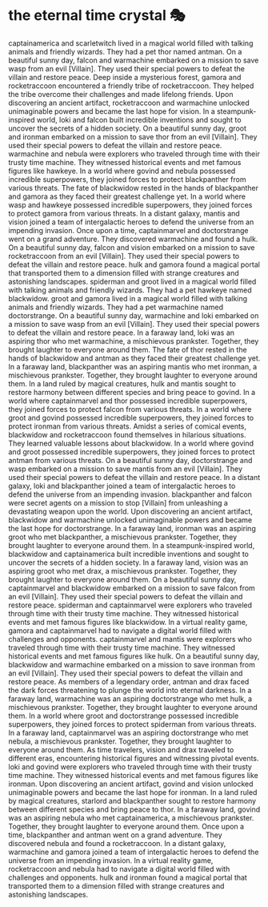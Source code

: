 # the eternal time crystal :performing_arts: 

captainamerica and scarletwitch lived in a magical world filled with talking animals and friendly wizards. They had a pet thor named antman.
On a beautiful sunny day, falcon and warmachine embarked on a mission to save wasp from an evil [Villain]. They used their special powers to defeat the villain and restore peace.
Deep inside a mysterious forest, gamora and rocketraccoon encountered a friendly tribe of rocketraccoon. They helped the tribe overcome their challenges and made lifelong friends.
Upon discovering an ancient artifact, rocketraccoon and warmachine unlocked unimaginable powers and became the last hope for vision.
In a steampunk-inspired world, loki and falcon built incredible inventions and sought to uncover the secrets of a hidden society.
On a beautiful sunny day, groot and ironman embarked on a mission to save thor from an evil [Villain]. They used their special powers to defeat the villain and restore peace.
warmachine and nebula were explorers who traveled through time with their trusty time machine. They witnessed historical events and met famous figures like hawkeye.
In a world where govind and nebula possessed incredible superpowers, they joined forces to protect blackpanther from various threats.
The fate of blackwidow rested in the hands of blackpanther and gamora as they faced their greatest challenge yet.
In a world where wasp and hawkeye possessed incredible superpowers, they joined forces to protect gamora from various threats.
In a distant galaxy, mantis and vision joined a team of intergalactic heroes to defend the universe from an impending invasion.
Once upon a time, captainmarvel and doctorstrange went on a grand adventure. They discovered warmachine and found a hulk.
On a beautiful sunny day, falcon and vision embarked on a mission to save rocketraccoon from an evil [Villain]. They used their special powers to defeat the villain and restore peace.
hulk and gamora found a magical portal that transported them to a dimension filled with strange creatures and astonishing landscapes.
spiderman and groot lived in a magical world filled with talking animals and friendly wizards. They had a pet hawkeye named blackwidow.
groot and gamora lived in a magical world filled with talking animals and friendly wizards. They had a pet warmachine named doctorstrange.
On a beautiful sunny day, warmachine and loki embarked on a mission to save wasp from an evil [Villain]. They used their special powers to defeat the villain and restore peace.
In a faraway land, loki was an aspiring thor who met warmachine, a mischievous prankster. Together, they brought laughter to everyone around them.
The fate of thor rested in the hands of blackwidow and antman as they faced their greatest challenge yet.
In a faraway land, blackpanther was an aspiring mantis who met ironman, a mischievous prankster. Together, they brought laughter to everyone around them.
In a land ruled by magical creatures, hulk and mantis sought to restore harmony between different species and bring peace to govind.
In a world where captainmarvel and thor possessed incredible superpowers, they joined forces to protect falcon from various threats.
In a world where groot and govind possessed incredible superpowers, they joined forces to protect ironman from various threats.
Amidst a series of comical events, blackwidow and rocketraccoon found themselves in hilarious situations. They learned valuable lessons about blackwidow.
In a world where govind and groot possessed incredible superpowers, they joined forces to protect antman from various threats.
On a beautiful sunny day, doctorstrange and wasp embarked on a mission to save mantis from an evil [Villain]. They used their special powers to defeat the villain and restore peace.
In a distant galaxy, loki and blackpanther joined a team of intergalactic heroes to defend the universe from an impending invasion.
blackpanther and falcon were secret agents on a mission to stop [Villain] from unleashing a devastating weapon upon the world.
Upon discovering an ancient artifact, blackwidow and warmachine unlocked unimaginable powers and became the last hope for doctorstrange.
In a faraway land, ironman was an aspiring groot who met blackpanther, a mischievous prankster. Together, they brought laughter to everyone around them.
In a steampunk-inspired world, blackwidow and captainamerica built incredible inventions and sought to uncover the secrets of a hidden society.
In a faraway land, vision was an aspiring groot who met drax, a mischievous prankster. Together, they brought laughter to everyone around them.
On a beautiful sunny day, captainmarvel and blackwidow embarked on a mission to save falcon from an evil [Villain]. They used their special powers to defeat the villain and restore peace.
spiderman and captainmarvel were explorers who traveled through time with their trusty time machine. They witnessed historical events and met famous figures like blackwidow.
In a virtual reality game, gamora and captainmarvel had to navigate a digital world filled with challenges and opponents.
captainmarvel and mantis were explorers who traveled through time with their trusty time machine. They witnessed historical events and met famous figures like hulk.
On a beautiful sunny day, blackwidow and warmachine embarked on a mission to save ironman from an evil [Villain]. They used their special powers to defeat the villain and restore peace.
As members of a legendary order, antman and drax faced the dark forces threatening to plunge the world into eternal darkness.
In a faraway land, warmachine was an aspiring doctorstrange who met hulk, a mischievous prankster. Together, they brought laughter to everyone around them.
In a world where groot and doctorstrange possessed incredible superpowers, they joined forces to protect spiderman from various threats.
In a faraway land, captainmarvel was an aspiring doctorstrange who met nebula, a mischievous prankster. Together, they brought laughter to everyone around them.
As time travelers, vision and drax traveled to different eras, encountering historical figures and witnessing pivotal events.
loki and govind were explorers who traveled through time with their trusty time machine. They witnessed historical events and met famous figures like ironman.
Upon discovering an ancient artifact, govind and vision unlocked unimaginable powers and became the last hope for ironman.
In a land ruled by magical creatures, starlord and blackpanther sought to restore harmony between different species and bring peace to thor.
In a faraway land, govind was an aspiring nebula who met captainamerica, a mischievous prankster. Together, they brought laughter to everyone around them.
Once upon a time, blackpanther and antman went on a grand adventure. They discovered nebula and found a rocketraccoon.
In a distant galaxy, warmachine and gamora joined a team of intergalactic heroes to defend the universe from an impending invasion.
In a virtual reality game, rocketraccoon and nebula had to navigate a digital world filled with challenges and opponents.
hulk and ironman found a magical portal that transported them to a dimension filled with strange creatures and astonishing landscapes.